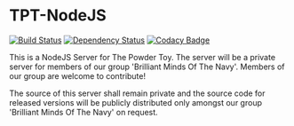# TPT-NodeJS
[![Build Status](https://magnum.travis-ci.com/wolfy1339/TPT-NodeJS.svg?token=BajzZs7nhy8tMbNT4mwD&branch=master)](https://magnum.travis-ci.com/wolfy1339/TPT-NodeJS)
[![Dependency Status](https://david-dm.org/wolfy1339/TPT-NodeJS.svg)](https://david-dm.org/wolfy1339/TPT-NodeJS)
<a href="https://www.codacy.com/app/Brilliant-Minds-Of-The-Navy/TPT-NodeJS"><img src="https://www.codacy.com/project/badge/22994f697ea34f27a29b1f74db6a12a6" alt="Codacy Badge"/></a>

This is a NodeJS Server for The Powder Toy. The server will be a private server for members of our group 'Brilliant Minds Of The Navy'. Members of our group are welcome to contribute!

The source of this server shall remain private and the source code for released versions will be publicly distributed only amongst our group 'Brilliant Minds Of The Navy' on request.
